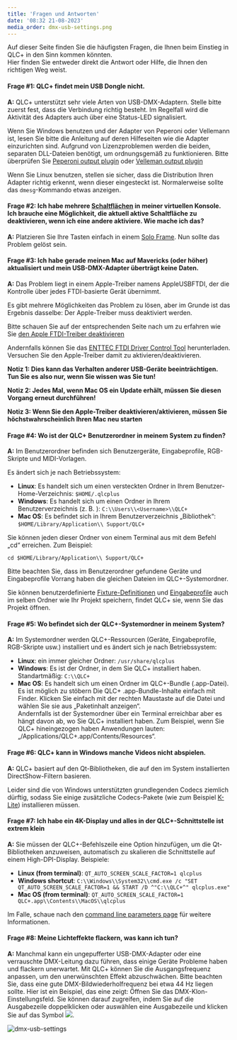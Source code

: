 ```yaml
---
title: 'Fragen und Antworten'
date: '08:32 21-08-2023'
media_order: dmx-usb-settings.png
---
```


Auf dieser Seite finden Sie die häufigsten Fragen, die Ihnen beim Einstieg in QLC+ in den Sinn kommen könnten.  
Hier finden Sie entweder direkt die Antwort oder Hilfe, die Ihnen den richtigen Weg weist.


#### Frage #1: QLC+ findet mein USB Dongle nicht.

**A:** QLC+ unterstützt sehr viele Arten von USB-DMX-Adaptern. Stelle bitte zuerst fest, dass die Verbindung richtig besteht. Im Regelfall wird die Aktivität des Adapters auch über eine Status-LED signalisiert.

Wenn Sie Windows benutzen und der Adapter von Peperoni oder Vellemann ist, lesen Sie bitte die Anleitung auf deren Hilfeseiten wie die Adapter einzurichten sind.
Aufgrund von Lizenzproblemen werden die beiden, separaten DLL-Dateien benötigt, um ordnungsgemäß zu funktionieren.
Bitte überprüfen Sie [Peperoni output plugin](/plugins/peperoni) oder [Velleman output plugin](/plugins/velleman)

Wenn Sie Linux benutzen, stellen sie sicher, dass die Distribution Ihren Adapter richtig erkennt, wenn dieser eingesteckt ist. Normalerweise sollte das `dmesg`-Kommando etwas anzeigen.

#### Frage #2: Ich habe mehrere [Schaltflächen](/virtual-console/button) in meiner virtuellen Konsole. Ich brauche eine Möglichkeit, die aktuell aktive Schaltfläche zu deaktivieren, wenn ich eine andere aktiviere. Wie mache ich das?

**A:** Platzieren Sie Ihre Tasten einfach in einem [Solo Frame](/virtual-console/solo-frame). Nun sollte das Problem gelöst sein.

#### Frage #3: Ich habe gerade meinen Mac auf Mavericks (oder höher) aktualisiert und mein USB-DMX-Adapter überträgt keine Daten.

**A:** Das Problem liegt in einem Apple-Treiber namens AppleUSBFTDI, der die Kontrolle über jedes FTDI-basierte Gerät übernimmt.

Es gibt mehrere Möglichkeiten das Problem zu lösen, aber im Grunde ist das Ergebnis dasselbe: Der Apple-Treiber muss deaktiviert werden.

Bitte schauen Sie auf der entsprechenden Seite nach um zu erfahren wie Sie [den Apple FTDI-Treiber deaktivieren](/plugins/disable-apple-serial-vcp-driver)

Andernfalls können Sie das [ENTTEC FTDI Driver Control Tool](https://www.dmxis.com/release/FtdiDriverControl.zip) herunterladen.
Versuchen Sie den Apple-Treiber damit zu aktivieren/deaktivieren.

**Notiz 1: Dies kann das Verhalten anderer USB-Geräte beeinträchtigen. Tun Sie es also nur, wenn Sie wissen was Sie tun!**

**Notiz 2: Jedes Mal, wenn Mac OS ein Update erhält, müssen Sie diesen Vorgang erneut durchführen!**

**Notiz 3: Wenn Sie den Apple-Treiber deaktivieren/aktivieren, müssen Sie höchstwahrscheinlich Ihren Mac neu starten**

#### Frage #4: Wo ist der QLC+ Benutzerordner in meinem System zu finden?

**A:** Im Benutzerordner befinden sich Benutzergeräte, Eingabeprofile, RGB-Skripte und MIDI-Vorlagen.

Es ändert sich je nach Betriebssystem:

* **Linux**: Es handelt sich um einen versteckten Ordner in Ihrem Benutzer-Home-Verzeichnis: `$HOME/.qlcplus`
* **Windows**: Es handelt sich um einen Ordner in Ihrem Benutzerverzeichnis (z. B. <Benutzername>): `C:\\Users\\<Username>\\QLC+`
* **Mac OS**: Es befindet sich in Ihrem Benutzerverzeichnis „Bibliothek“: `$HOME/Library/Application\\ Support/QLC+`

Sie können jeden dieser Ordner von einem Terminal aus mit dem Befehl „cd“ erreichen. Zum Beispiel:

`cd $HOME/Library/Application\\ Support/QLC+`

Bitte beachten Sie, dass im Benutzerordner gefundene Geräte und Eingabeprofile Vorrang haben
die gleichen Dateien im QLC+-Systemordner.

Sie können benutzerdefinierte [Fixture-Definitionen](/basics/glossary-and-concepts#fixtures) und
[Eingabeprofile](/input-output/input-profiles) auch im selben Ordner wie Ihr Projekt speichern,
findet QLC+ sie, wenn Sie das Projekt öffnen.

#### Frage #5: Wo befindet sich der QLC+-Systemordner in meinem System?

**A:** Im Systemordner werden QLC+-Ressourcen (Geräte, Eingabeprofile, RGB-Skripte usw.) installiert
und es ändert sich je nach Betriebssystem:

* **Linux**: ein immer gleicher Ordner: `/usr/share/qlcplus`
* **Windows**: Es ist der Ordner, in dem Sie QLC+ installiert haben. Standartmäßig: `C:\\QLC+`
* **Mac OS**: Es handelt sich um einen Ordner im QLC+-Bundle (.app-Datei). Es ist möglich zu stöbern
  Die QLC+ .app-Bundle-Inhalte einfach mit Finder. Klicken Sie einfach mit der rechten Maustaste auf die Datei und wählen Sie sie aus
  „Paketinhalt anzeigen“.<br>Andernfalls ist der Systemordner über ein Terminal erreichbar
  aber es hängt davon ab, wo Sie QLC+ installiert haben. Zum Beispiel, wenn Sie QLC+ hineingezogen haben
  Anwendungen lauten: „/Applications/QLC+.app/Contents/Resources“.

#### Frage #6: QLC+ kann in Windows manche Videos nicht abspielen.

**A:** QLC+ basiert auf den Qt-Bibliotheken, die auf den im System installierten DirectShow-Filtern basieren.

Leider sind die von Windows unterstützten grundlegenden Codecs ziemlich dürftig, sodass Sie einige zusätzliche Codecs-Pakete (wie zum Beispiel [K-Lite](https://www.codecguide.com/download_kl.htm)) installieren müssen.

#### Frage #7: Ich habe ein 4K-Display und alles in der QLC+-Schnittstelle ist extrem klein

**A:** Sie müssen der QLC+-Befehlszeile eine Option hinzufügen, um die Qt-Bibliotheken anzuweisen, automatisch zu skalieren
die Schnittstelle auf einem High-DPI-Display. Beispiele:

* **Linux (from terminal)**: `QT_AUTO_SCREEN_SCALE_FACTOR=1 qlcplus`
* **Windows shortcut**: `C:\\Windows\\System32\\cmd.exe /c "SET QT_AUTO_SCREEN_SCALE_FACTOR=1 && START /D ^"C:\\QLC+^" qlcplus.exe"`
* **Mac OS (from terminal)**: `QT_AUTO_SCREEN_SCALE_FACTOR=1 QLC+.app\\Contents\\MacOS\\qlcplus`

Im Falle, schaue nach den [command line parameters page](/advanced/command-line-parameters) für weitere Informationen.

#### Frage #8: Meine Lichteffekte flackern, was kann ich tun?

**A:** Manchmal kann ein ungepufferter USB-DMX-Adapter oder eine verrauschte DMX-Leitung dazu führen, dass einige Geräte Probleme haben
und flackern unerwartet. Mit QLC+ können Sie die Ausgangsfrequenz anpassen, um den unerwünschten Effekt abzuschwächen.
Bitte beachten Sie, dass eine gute DMX-Bildwiederholfrequenz bei etwa 44 Hz liegen sollte. Hier ist ein Beispiel, das eine zeigt:
Öffnen Sie das DMX-Klon-Einstellungsfeld. Sie können darauf zugreifen, indem Sie auf die Ausgabezeile doppelklicken oder auswählen
eine Ausgabezeile und klicken Sie auf das Symbol ![](/basics/configure.png).

![dmx-usb-settings](dmx-usb-settings.png "dmx-usb-settings")